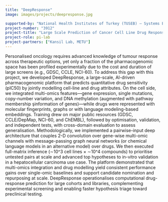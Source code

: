 ```yaml
---
title: "DeepResponse"
image: images/projects/deepresponse.jpg 

supported-by: "National Health Institutes of Turkey (TUSEB) – Systems Biology and Bioinformatics Project Call 2019"
project-number: "3912"
project-title: "Large Scale Prediction of Cancer Cell Line Drug Response with Deep Learning Based Pharmacogenomic Modelling"
project-role: pi-lab
project-partners: ["Kansil Lab, METU"]
---
```

Personalised oncology requires advanced knowledge of tumour response across therapeutic options, yet only a fraction of the pharmacogenomic space has been profiled experimentally due to the cost and duration of large screens (e.g., GDSC, CCLE, NCI-60). To address this gap with this project, we developed DeepResponse, a large-scale, AI-driven pharmacogenomic platform that predicts quantitative drug sensitivity (pIC50) by jointly modelling cell-line and drug attributes. On the cell side, we integrated multi-omics features—gene expression, single mutations, copy-number variation, and DNA methylation (augmented with pathway membership şinformation of genes)—while drugs were represented with molecular fingerprints, graphs or with language modeling-based embeddings. Training drew on major public resources (GDSC, CCLE/DepMap, NCI-60, and ChEMBL), followed by optimisation, validation, and independent tests, with cross-domain evaluation to assess generalisation. Methodologically, we implemented a pairwise-input deep architecture that couples 2-D convolution over gene-wise multi-omic channels with message-passing graph neural networks (or chemical language models in an alternative model) over drugs. We then executed full-matrix inference (∼10^3 cell lines × ∼10^4 compounds) to prioritise untested pairs at scale and advanced top hypotheses to in-vitro validation in a hepatocellular carcinoma use case. The platform demonstrated that multi-omics integration and drug modelling yield consistent performance gains over single-omic baselines and support candidate nomination and repurposing at scale. DeepResponse operationalises computational drug-response prediction for large cohorts and libraries, complementing experimental screening and enabling faster hypothesis triage toward preclinical testing.

